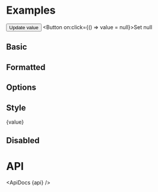 <script>
  import api from '$lib/components/SpringValue.svelte?raw&sveld';
  import ApiDocs from '$lib/components/ApiDocs.svelte';

  import AppBar from '$lib/components/AppBar.svelte';
  import Button from '$lib/components/Button.svelte';
  import Preview from '$lib/components/Preview.svelte';
  import SpringValue from '$lib/components/SpringValue.svelte';
  import { formatNumberAsStyle } from '$lib/utils/number';

  let value = 0;

  function update() {
    value = Math.random() * 10;
  }
</script>

# Examples

<Button variant="filled" color="blue" on:click={update}>Update value</Button>
<Button on:click={() => value = null}>Set null</Button>

## Basic

<Preview>
  <SpringValue {value} />
</Preview>

## Formatted

<Preview>
  <SpringValue {value} format="currency" />
</Preview>

## Options

<Preview>
  <SpringValue {value} format="decimal" options={{ stiffness: 0.01, damping: 0.25 }} />
</Preview>

## Style

<Preview>
  <SpringValue {value} let:value>
    <span style:color={value < 5 ? 'red' : 'green'}>{value}</span>
  </SpringValue>
</Preview>

## Disabled

<Preview>
  <SpringValue {value} disabled />
</Preview>

# API

<ApiDocs {api} />
